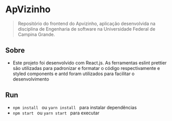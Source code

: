 # ApVizinho
> Repositório do frontend do Apvizinho, aplicação desenvolvida na disciplina de Engenharia de software na Universidade Federal de Campina Grande.

## Sobre
- Este projeto foi desenvolvido com React.js. As ferramentas eslint prettier são utilizadas para padronizar e formatar o código respectivamente e styled components e antd foram utilizados para facilitar o desenvolvimento

## Run
- ```npm install ``` ou ```yarn install ``` para instalar dependências
- ```npm start ``` ou ```yarn start ``` para executar

